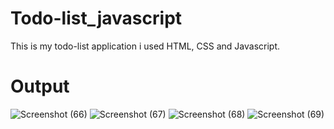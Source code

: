# Todo-list_javascript
This is my todo-list application i used HTML, CSS and Javascript.

# Output
![Screenshot (66)](https://user-images.githubusercontent.com/112863371/199226879-a3409657-df1a-45d3-b6c5-78a0b5bbcb7d.png)
![Screenshot (67)](https://user-images.githubusercontent.com/112863371/199226891-516f508b-e9cc-434c-b17f-bf9c0c2c9c69.png)
![Screenshot (68)](https://user-images.githubusercontent.com/112863371/199226897-4806fdba-77e9-449f-ab77-f377b84918d0.png)
![Screenshot (69)](https://user-images.githubusercontent.com/112863371/199226905-ab3e5098-ef20-4129-929d-a7727e42c069.png)
